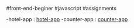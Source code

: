 #front-end-beginer
#javascript
#assignments

-hotel-app : <a href="https://codepen.io/gregolee/pen/aboMmBz">hotel-app</a>
-counter-app : <a href="https://codepen.io/gregolee/pen/VwZRpPm">counter-app</a>
